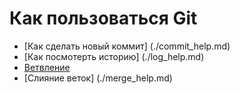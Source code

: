 # Как пользоваться Git
- [Как сделать новый коммит] (./commit_help.md)
- [Как посмотерть историю] (./log_help.md)
- [Ветвление](./branch_help.md)
- [Слияние веток] (./merge_help.md)
